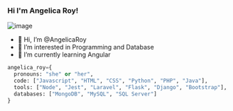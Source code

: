 ### Hi I'm Angelica Roy! 

![image](https://img.freepik.com/vector-gratis/desarrollo-software-codificacion-web-concepto-programacion-computadoras-portatiles-diseno-sitios-web-codificacion-trabajo-remoto-hogar_3482-5615.jpg)
- 👋 Hi, I’m @AngelicaRoy
- 👀 I’m interested in Programming and Database
- 🌱 I’m currently learning Angular

```python
angelica_roy={
  pronouns: "she" or "her",
  code: ["Javascript", "HTML", "CSS", "Python", "PHP", "Java"],
  tools: ["Node", "Jest", "Laravel", "Flask", "Django", "Bootstrap"],
  databases: ["MongoDB", "MySQL", "SQL Server"]
}
```
